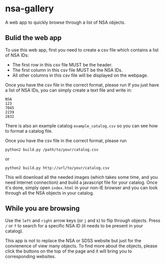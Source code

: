 nsa-gallery
===========

A web app to quickly browse through a list of NSA objects.

## Bulid the web app

To use this web app, first you need to create a csv file which contains a list of NSA IDs:

- The first row in this csv file MUST be the header.
- The first column in this csv file MUST be the NSA IDs.
- All other columns in this csv file will be displayed on the webpage.

Once you have the csv file in the correct format, please run
If you just have a list of NSA IDs, you can simply create a text file and write in:

```
NSA
123
7045
2239
2832
```

There is also an example catalog `example_catalog.csv` so you can see how to format a catalog file.

Once you have the csv file in the correct format, please run

    python2 build.py /path/to/your/catalog.csv

or 

    python2 build.py http://url/to/your/catalog.csv

This will download all the needed images (which takes some time, and you need Internet connection) and build a javascript file for your catalog. Once it's done, simply open `index.html` in your non-IE browser and you can look through all the NSA objects in your catalog.


## While you are browsing

Use the `left` and `right` arrow keys (or `j` and `k`) to flip through objects. Press `/` or `f` to search for a specific NSA ID (it needs to be present in your catalog).

This app is not to replace the NSA or SDSS website but just for the convienence of view many objects. To find more about the objects, please click the buttons on the top of the page and it will bring you to corresponding websites. 

